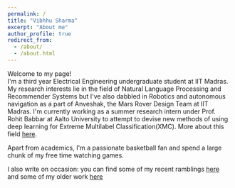 ```yaml
---
permalink: /
title: "Vibhhu Sharma"
excerpt: "About me"
author_profile: true
redirect_from: 
  - /about/
  - /about.html
---
```


Welcome to my page! <br>
I'm a third year Electrical Engineering undergraduate student at IIT Madras. My research interests lie in the field of Natural Language Processing and Recommender Systems but I've also dabbled in Robotics and autonomous navigation as a part of Anveshak, the Mars Rover Design Team at IIT Madras. I'm currently working as a summer research intern under Prof. Rohit Babbar at Aalto University to attempt to devise new methods of using deep learning for Extreme Multilabel Classification(XMC). More about this field [here](http://manikvarma.org/downloads/XC/XMLRepository.html).
<br>

Apart from academics, I'm a passionate basketball fan and spend a large chunk of my free time watching games.
<br>

I also write on occasion: you can find some of my recent ramblings [here](https://www.t5eiitm.org/author/vibhhu-sharma/) and some of my older work [here](https://medium.com/@vibhhusharma2012)
